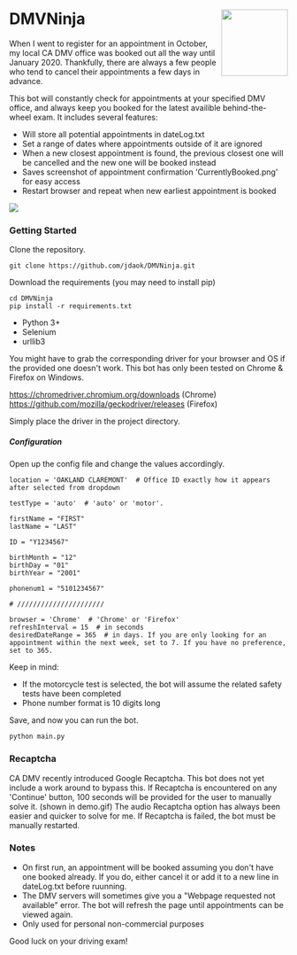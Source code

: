 # DMVNinja <img align="right" width="120" height="120" src="https://i.imgur.com/PxWPHrY.png">

When I went to register for an appointment in October, my local CA DMV office was booked out all the way until January 2020. Thankfully, there are always a few people who tend to cancel their appointments a few days in advance.

This bot will constantly check for appointments at your specified DMV office, and always keep you booked for the latest availible behind-the-wheel exam. It includes several features:

* Will store all potential appointments in dateLog.txt
* Set a range of dates where appointments outside of it are ignored
* When a new closest appointment is found, the previous closest one will be cancelled and the new one will be booked instead
* Saves screenshot of appointment confirmation 'CurrentlyBooked.png' for easy access
* Restart browser and repeat when new earliest appointment is booked

![](demo.gif)



### Getting Started

Clone the repository.

```
git clone https://github.com/jdaok/DMVNinja.git
```
Download the requirements (you may need to install pip)
```
cd DMVNinja
pip install -r requirements.txt
```

* Python 3+
* Selenium
* urllib3

You might have to grab the corresponding driver for your browser and OS if the provided one doesn't work. This bot has only been tested on Chrome & Firefox on Windows.

https://chromedriver.chromium.org/downloads (Chrome)
https://github.com/mozilla/geckodriver/releases (Firefox)

Simply place the driver in the project directory.


##### Configuration

Open up the config file and change the values accordingly. 

```
location = 'OAKLAND CLAREMONT'  # Office ID exactly how it appears after selected from dropdown

testType = 'auto'  # 'auto' or 'motor'. 

firstName = "FIRST"
lastName = "LAST"

ID = "Y1234567"

birthMonth = "12"
birthDay = "01"
birthYear = "2001"

phonenum1 = "5101234567"

# //////////////////////

browser = 'Chrome'  # 'Chrome' or 'Firefox'
refreshInterval = 15  # in seconds
desiredDateRange = 365  # in days. If you are only looking for an appointment within the next week, set to 7. If you have no preference, set to 365.
```

Keep in mind:
* If the motorcycle test is selected, the bot will assume the related safety tests have been completed
* Phone number format is 10 digits long

Save, and now you can run the bot.
```
python main.py
```

### Recaptcha

CA DMV recently introduced Google Recaptcha. This bot does not yet include a work around to bypass this. If Recaptcha is encountered on any 'Continue' button, 100 seconds will be provided for the user to manually solve it. (shown in demo.gif) The audio Recaptcha option has always been easier and quicker to solve for me. If Recaptcha is failed, the bot must be manually restarted.

### Notes

* On first run, an appointment will be booked assuming you don't have one booked already. If you do, either cancel it or add it to a new line in dateLog.txt before ruunning.
* The DMV servers will sometimes give you a "Webpage requested not available" error. The bot will refresh the page until appointments can be viewed again.
* Only used for personal non-commercial purposes


Good luck on your driving exam!



